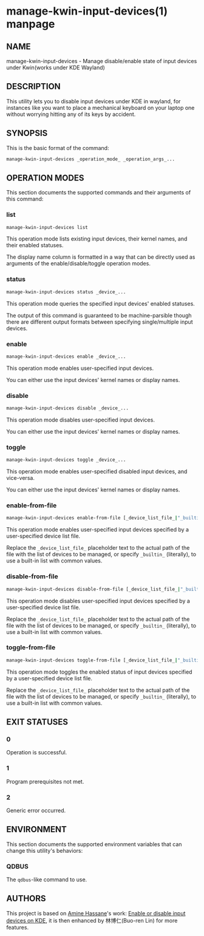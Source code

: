 # manage-kwin-input-devices(1) manpage

## NAME

manage-kwin-input-devices - Manage disable/enable state of input devices under Kwin(works under KDE Wayland)

## DESCRIPTION

This utility lets you to disable input devices under KDE in wayland, for instances like you want to place a mechanical keyboard on your laptop one without worrying hitting any of its keys by accident.

## SYNOPSIS

This is the basic format of the command:

```bash
manage-kwin-input-devices _operation_mode_ _operation_args_...
```

## OPERATION MODES

This section documents the supported commands and their arguments of this command:

### list

```bash
manage-kwin-input-devices list
```

This operation mode lists existing input devices, their kernel names, and their enabled statuses.

The display name column is formatted in a way that can be directly used as arguments of the enable/disable/toggle operation modes.

### status

```bash
manage-kwin-input-devices status _device_...
```

This operation mode queries the specified input devices' enabled statuses.

The output of this command is guaranteed to be machine-parsible though there are different output formats between specifying single/multiple input devices.

### enable

```bash
manage-kwin-input-devices enable _device_...
```

This operation mode enables user-specified input devices.

You can either use the input devices' kernel names or display names.

### disable

```bash
manage-kwin-input-devices disable _device_...
```

This operation mode disables user-specified input devices.

You can either use the input devices' kernel names or display names.

### toggle

```bash
manage-kwin-input-devices toggle _device_...
```

This operation mode enables user-specified disabled input devices, and vice-versa.

You can either use the input devices' kernel names or display names.

### enable-from-file

```bash
manage-kwin-input-devices enable-from-file [_device_list_file_|"_builtin_"]
```

This operation mode enables user-specified input devices specified by a user-specified device list file.

Replace the `_device_list_file_` placeholder text to the actual path of the file with the list of devices to be managed, or specify `_builtin_` (literally), to use a built-in list with common values.

### disable-from-file

```bash
manage-kwin-input-devices disable-from-file [_device_list_file_|"_builtin_"]
```

This operation mode disables user-specified input devices specified by a user-specified device list file.

Replace the `_device_list_file_` placeholder text to the actual path of the file with the list of devices to be managed, or specify `_builtin_` (literally), to use a built-in list with common values.

### toggle-from-file

```bash
manage-kwin-input-devices toggle-from-file [_device_list_file_|"_builtin_"]
```

This operation mode toggles the enabled status of input devices specified by a user-specified device list file.

Replace the `_device_list_file_` placeholder text to the actual path of the file with the list of devices to be managed, or specify `_builtin_` (literally), to use a built-in list with common values.

## EXIT STATUSES

### 0

Operation is successful.

### 1

Program prerequisites not met.

### 2

Generic error occurred.

## ENVIRONMENT

This section documents the supported environment variables that can change this utility's behaviors:

### QDBUS

The `qdbus`-like command to use.

## AUTHORS

This project is based on [Amine Hassane](https://gist.github.com/Sporif)'s work: [Enable or disable input devices on KDE](https://gist.github.com/Sporif/0e52e4b0eaf071cfbf19f3381ba3d65a), it is then enhanced by 林博仁(Buo-ren Lin) for more features.
